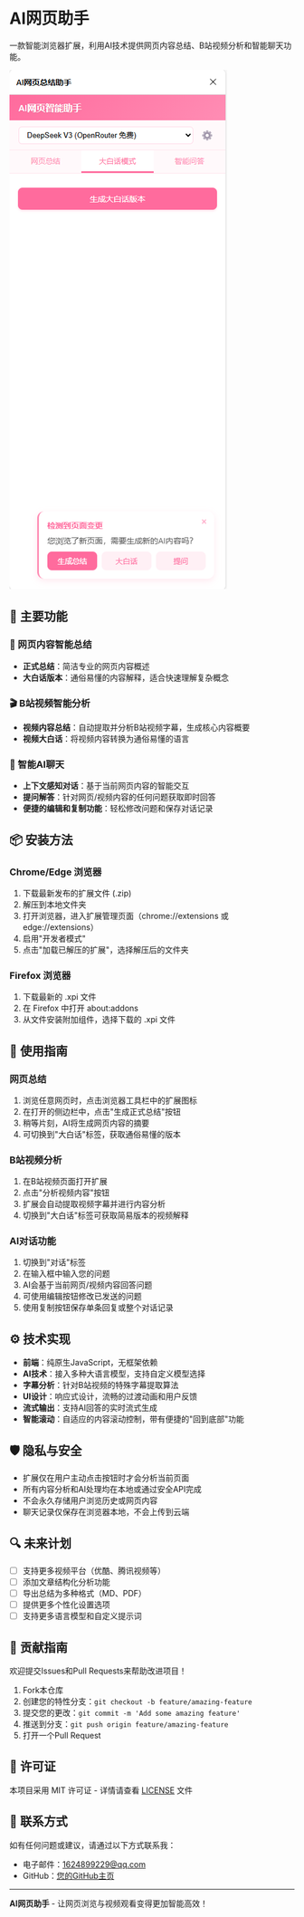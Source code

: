 # AI网页助手

一款智能浏览器扩展，利用AI技术提供网页内容总结、B站视频分析和智能聊天功能。

![AI网页助手截图](AI网页助手.png)

## 🌟 主要功能

### 📑 网页内容智能总结
- **正式总结**：简洁专业的网页内容概述
- **大白话版本**：通俗易懂的内容解释，适合快速理解复杂概念

### 🎬 B站视频智能分析
- **视频内容总结**：自动提取并分析B站视频字幕，生成核心内容概要
- **视频大白话**：将视频内容转换为通俗易懂的语言

### 💬 智能AI聊天
- **上下文感知对话**：基于当前网页内容的智能交互
- **提问解答**：针对网页/视频内容的任何问题获取即时回答
- **便捷的编辑和复制功能**：轻松修改问题和保存对话记录

## 📦 安装方法

### Chrome/Edge 浏览器
1. 下载最新发布的扩展文件 (.zip)
2. 解压到本地文件夹
3. 打开浏览器，进入扩展管理页面（chrome://extensions 或 edge://extensions）
4. 启用"开发者模式"
5. 点击"加载已解压的扩展"，选择解压后的文件夹

### Firefox 浏览器
1. 下载最新的 .xpi 文件
2. 在 Firefox 中打开 about:addons
3. 从文件安装附加组件，选择下载的 .xpi 文件

## 🚀 使用指南

### 网页总结
1. 浏览任意网页时，点击浏览器工具栏中的扩展图标
2. 在打开的侧边栏中，点击"生成正式总结"按钮
3. 稍等片刻，AI将生成网页内容的摘要
4. 可切换到"大白话"标签，获取通俗易懂的版本

### B站视频分析
1. 在B站视频页面打开扩展
2. 点击"分析视频内容"按钮
3. 扩展会自动提取视频字幕并进行内容分析
4. 切换到"大白话"标签可获取简易版本的视频解释

### AI对话功能
1. 切换到"对话"标签
2. 在输入框中输入您的问题
3. AI会基于当前网页/视频内容回答问题
4. 可使用编辑按钮修改已发送的问题
5. 使用复制按钮保存单条回复或整个对话记录

## ⚙️ 技术实现

- **前端**：纯原生JavaScript，无框架依赖
- **AI技术**：接入多种大语言模型，支持自定义模型选择
- **字幕分析**：针对B站视频的特殊字幕提取算法
- **UI设计**：响应式设计，流畅的过渡动画和用户反馈
- **流式输出**：支持AI回答的实时流式生成
- **智能滚动**：自适应的内容滚动控制，带有便捷的"回到底部"功能

## 🛡️ 隐私与安全

- 扩展仅在用户主动点击按钮时才会分析当前页面
- 所有内容分析和AI处理均在本地或通过安全API完成
- 不会永久存储用户浏览历史或网页内容
- 聊天记录仅保存在浏览器本地，不会上传到云端

## 🔍 未来计划

- [ ] 支持更多视频平台（优酷、腾讯视频等）
- [ ] 添加文章结构化分析功能
- [ ] 导出总结为多种格式（MD、PDF）
- [ ] 提供更多个性化设置选项
- [ ] 支持更多语言模型和自定义提示词

## 🤝 贡献指南

欢迎提交Issues和Pull Requests来帮助改进项目！

1. Fork本仓库
2. 创建您的特性分支：`git checkout -b feature/amazing-feature`
3. 提交您的更改：`git commit -m 'Add some amazing feature'`
4. 推送到分支：`git push origin feature/amazing-feature`
5. 打开一个Pull Request

## 📄 许可证

本项目采用 MIT 许可证 - 详情请查看 [LICENSE](LICENSE) 文件

## 📧 联系方式

如有任何问题或建议，请通过以下方式联系我：

- 电子邮件：1624899229@qq.com
- GitHub：[您的GitHub主页](https://github.com/yourusername)

---

**AI网页助手** - 让网页浏览与视频观看变得更加智能高效！
